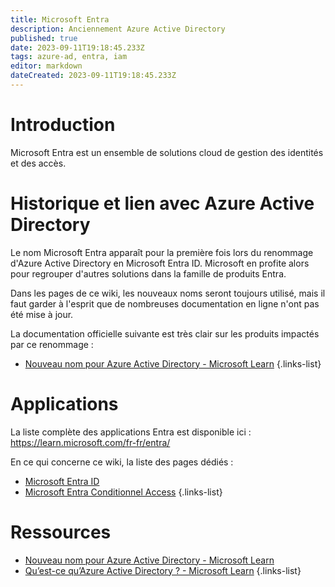 ```yaml
---
title: Microsoft Entra
description: Anciennement Azure Active Directory
published: true
date: 2023-09-11T19:18:45.233Z
tags: azure-ad, entra, iam
editor: markdown
dateCreated: 2023-09-11T19:18:45.233Z
---
```


# Introduction
Microsoft Entra est un ensemble de solutions cloud de gestion des identités et des accès.

# Historique et lien avec Azure Active Directory
Le nom Microsoft Entra apparaît pour la première fois lors du renommage d'Azure Active Directory en Microsoft Entra ID. Microsoft en profite alors pour regrouper d'autres solutions dans la famille de produits Entra.

Dans les pages de ce wiki, les nouveaux noms seront toujours utilisé, mais il faut garder à l'esprit que de nombreuses documentation en ligne n'ont pas été mise à jour.

La documentation officielle suivante est très clair sur les produits impactés par ce renommage :
- [Nouveau nom pour Azure Active Directory - Microsoft Learn](https://learn.microsoft.com/fr-fr/azure/active-directory/fundamentals/new-name)
{.links-list}

# Applications
La liste complète des applications Entra est disponible ici : https://learn.microsoft.com/fr-fr/entra/

En ce qui concerne ce wiki, la liste des pages dédiés :
- [Microsoft Entra ID](/cloud/entra/id)
- [Microsoft Entra Conditionnel Access](/cloud/entra/conditional-access)
{.links-list}

# Ressources
- [Nouveau nom pour Azure Active Directory - Microsoft Learn](https://learn.microsoft.com/fr-fr/azure/active-directory/fundamentals/new-name)
- [Qu’est-ce qu’Azure Active Directory ? - Microsoft Learn](https://learn.microsoft.com/fr-fr/azure/active-directory/fundamentals/whatis)
{.links-list}